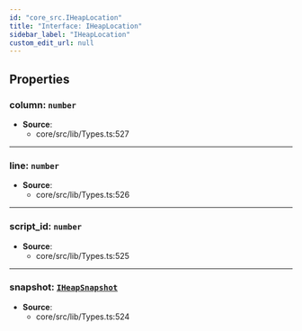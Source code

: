 ```yaml
---
id: "core_src.IHeapLocation"
title: "Interface: IHeapLocation"
sidebar_label: "IHeapLocation"
custom_edit_url: null
---
```


## Properties

### <a id="column" name="column"></a> **column**: `number`

 * **Source**:
    * core/src/lib/Types.ts:527

___

### <a id="line" name="line"></a> **line**: `number`

 * **Source**:
    * core/src/lib/Types.ts:526

___

### <a id="script\_id" name="script\_id"></a> **script\_id**: `number`

 * **Source**:
    * core/src/lib/Types.ts:525

___

### <a id="snapshot" name="snapshot"></a> **snapshot**: [`IHeapSnapshot`](core_src.IHeapSnapshot.md)

 * **Source**:
    * core/src/lib/Types.ts:524

